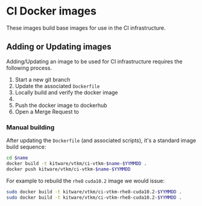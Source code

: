 # CI Docker images

These images build base images for use in the CI infrastructure.

## Adding or Updating images

Adding/Updating an image to be used for CI infrastructure requires the following process.

1. Start a new git branch
2. Update the associated `Dockerfile`
3. Locally build and verify the docker image
4. 
4. Push the docker image to dockerhub
5. Open a Merge Request to 


### Manual building

After updating the `Dockerfile` (and associated scripts), it's a standard image
build sequence:

```sh
cd $name
docker build -t kitware/vtkm/ci-vtkm-$name-$YYMMDD .
docker push kitware/vtkm/ci-vtkm-$name-$YYMMDD
```

For example to rebuild the `rhe8` `cuda10.2` image we would issue:
```sh
sudo docker build -t kitware/vtkm/ci-vtkm-rhe8-cuda10.2-$YYMMDD .
sudo docker build -t kitware/vtkm/ci-vtkm-rhe8-cuda10.2-$YYMMDD .
```
